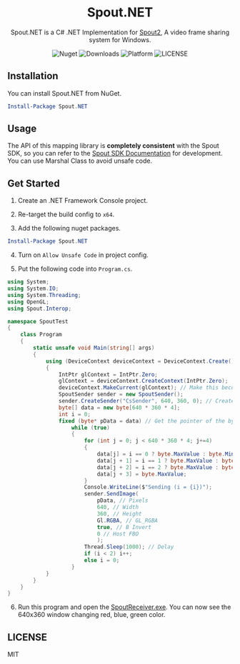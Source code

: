 <div align="center">
<h1>Spout.NET</h1>

<p>Spout.NET is a C# .NET Implementation for <a href="https://github.com/leadedge/Spout2" target="_blank">Spout2</a>, A video frame sharing system for Windows.</p>

![Nuget](https://img.shields.io/nuget/v/Spout.NET?style=flat-square) ![Downloads](https://img.shields.io/nuget/dt/Spout.NET?style=flat-square) ![Platform](https://img.shields.io/badge/platform-Windows-brightgreen?style=flat-square) ![LICENSE](https://img.shields.io/github/license/Ruminoid/Spout.NET?style=flat-square)

</div>

## Installation

You can install Spout.NET from NuGet.

```ps1
Install-Package Spout.NET
```

## Usage

The API of this mapping library is **completely consistent** with the Spout SDK, so you can refer to the [Spout SDK Documentation](https://github.com/leadedge/Spout2/blob/2.006/SpoutSDK/Documentation/SpoutSDK.pdf) for development. You can use Marshal Class to avoid unsafe code.

## Get Started

1. Create an .NET Framework Console project.

2. Re-target the build config to `x64`.

3. Add the following nuget packages.

```ps1
Install-Package Spout.NET
```

4. Turn on `Allow Unsafe Code` in project config.

5. Put the following code into `Program.cs`.

```cs
using System;
using System.IO;
using System.Threading;
using OpenGL;
using Spout.Interop;

namespace SpoutTest
{
    class Program
    {
        static unsafe void Main(string[] args)
        {
            using (DeviceContext deviceContext = DeviceContext.Create()) // Create the DeviceContext
            {
                IntPtr glContext = IntPtr.Zero;
                glContext = deviceContext.CreateContext(IntPtr.Zero);
                deviceContext.MakeCurrent(glContext); // Make this become the primary context
                SpoutSender sender = new SpoutSender();
                sender.CreateSender("CsSender", 640, 360, 0); // Create the sender
                byte[] data = new byte[640 * 360 * 4];
                int i = 0;
                fixed (byte* pData = data) // Get the pointer of the byte array
                    while (true)
                    {
                        for (int j = 0; j < 640 * 360 * 4; j+=4)
                        {
                            data[j] = i == 0 ? byte.MaxValue : byte.MinValue;
                            data[j + 1] = i == 1 ? byte.MaxValue : byte.MinValue;
                            data[j + 2] = i == 2 ? byte.MaxValue : byte.MinValue;
                            data[j + 3] = byte.MaxValue;
                        }
                        Console.WriteLine($"Sending (i = {i})");
                        sender.SendImage(
                            pData, // Pixels
                            640, // Width
                            360, // Height
                            Gl.RGBA, // GL_RGBA
                            true, // B Invert
                            0 // Host FBO
                            );
                        Thread.Sleep(1000); // Delay
                        if (i < 2) i++;
                        else i = 0;
                    }
            }
        }
    }
}

```

6. Run this program and open the [SpoutReceiver.exe](https://github.com/leadedge/Spout2/blob/master/DEMO/SpoutReceiver.exe). You can now see the 640x360 window changing red, blue, green color.

## LICENSE

MIT
